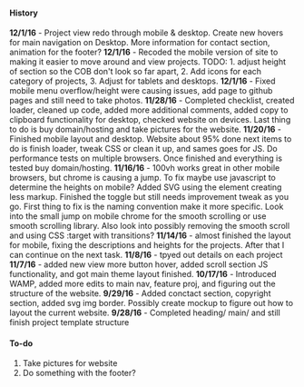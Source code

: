#### History
**12/1/16** - Project view redo through mobile & desktop. Create new hovers for main navigation on Desktop. More information for contact section, animation for the footer?
**12/1/16** - Recoded the mobile version of site to making it easier to move around and view projects. TODO: 1. adjust height of section so the COB don't look so far apart, 2. Add icons for each category of projects, 3. Adjust for tablets and desktops.
**12/1/16** - Fixed mobile menu overflow/height were causing issues, add page to github pages and still need to take photos.
**11/28/16** - Completed checklist, created loader, cleaned up code, added more additional comments, added copy to clipboard functionality for desktop, checked website on devices. Last thing to do is buy domain/hosting and take pictures for the website.
**11/20/16** - Finished mobile layout and desktop. Website about 95% done next items to do is finish loader, tweak CSS or clean it up, and sames goes for JS. Do performance tests on multiple browsers. Once finished and everything is tested buy domain/hosting.
**11/16/16** - 100vh works great in other mobile browsers, but chrome is causing a jump. To fix maybe use javascript to determine the heights on mobile? Added SVG using the <use> element creating less markup. Finished the toggle but still needs improvement tweak as you go. First thing to fix is the naming convention make it more specific. Look into the small jump on mobile chrome for the smooth scrolling or use smooth scrolling library. Also look into possibly removing the smooth scroll and using CSS :target with transitions?
**11/14/16** - almost finished the layout for mobile, fixing the descriptions and heights for the projects. After that I can continue on the next task.
**11/8/16** - tpyed out details on each project
**11/7/16** - added new view more button hover, added scroll section JS functionality, and got main theme layout finished.
**10/17/16** - Introduced WAMP, added more edits to main nav, feature proj, and figuring out the structure of the website.
**9/29/16** - Added conctact section, copyright section, added svg img border. Possibly create mockup to figure out how to layout the current website.
**9/28/16** - Completed heading/ main/ and still finish project template structure

#### To-do
1) Take pictures for website
2) Do something with the footer?
